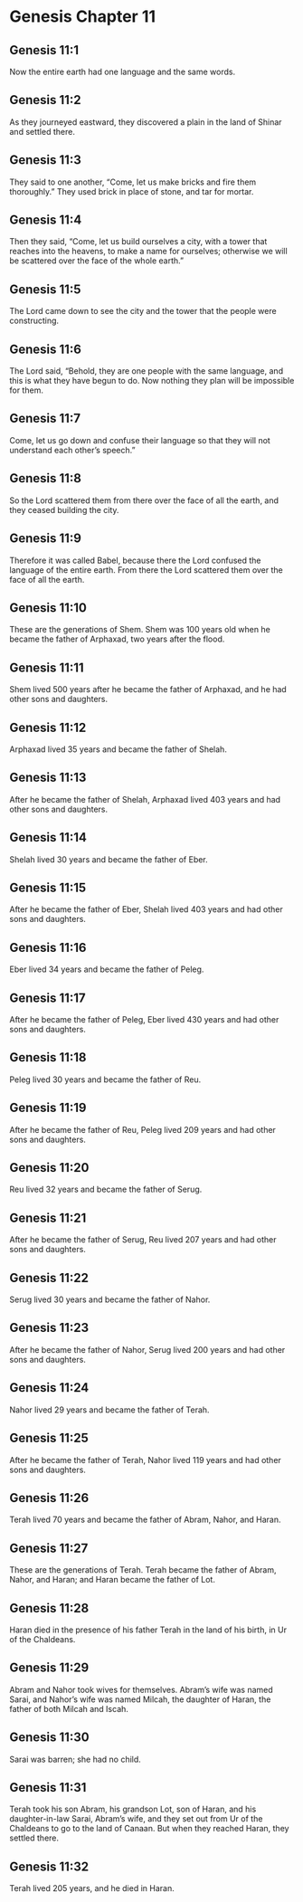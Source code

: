 # Genesis Chapter 11

## Genesis 11:1
Now the entire earth had one language and the same words.

## Genesis 11:2
As they journeyed eastward, they discovered a plain in the land of Shinar and settled there.

## Genesis 11:3
They said to one another, “Come, let us make bricks and fire them thoroughly.” They used brick in place of stone, and tar for mortar.

## Genesis 11:4
Then they said, “Come, let us build ourselves a city, with a tower that reaches into the heavens, to make a name for ourselves; otherwise we will be scattered over the face of the whole earth.”

## Genesis 11:5
The Lord came down to see the city and the tower that the people were constructing.

## Genesis 11:6
The Lord said, “Behold, they are one people with the same language, and this is what they have begun to do. Now nothing they plan will be impossible for them.

## Genesis 11:7
Come, let us go down and confuse their language so that they will not understand each other’s speech.”

## Genesis 11:8
So the Lord scattered them from there over the face of all the earth, and they ceased building the city.

## Genesis 11:9
Therefore it was called Babel, because there the Lord confused the language of the entire earth. From there the Lord scattered them over the face of all the earth.

## Genesis 11:10
These are the generations of Shem. Shem was 100 years old when he became the father of Arphaxad, two years after the flood.

## Genesis 11:11
Shem lived 500 years after he became the father of Arphaxad, and he had other sons and daughters.

## Genesis 11:12
Arphaxad lived 35 years and became the father of Shelah.

## Genesis 11:13
After he became the father of Shelah, Arphaxad lived 403 years and had other sons and daughters.

## Genesis 11:14
Shelah lived 30 years and became the father of Eber.

## Genesis 11:15
After he became the father of Eber, Shelah lived 403 years and had other sons and daughters.

## Genesis 11:16
Eber lived 34 years and became the father of Peleg.

## Genesis 11:17
After he became the father of Peleg, Eber lived 430 years and had other sons and daughters.

## Genesis 11:18
Peleg lived 30 years and became the father of Reu.

## Genesis 11:19
After he became the father of Reu, Peleg lived 209 years and had other sons and daughters.

## Genesis 11:20
Reu lived 32 years and became the father of Serug.

## Genesis 11:21
After he became the father of Serug, Reu lived 207 years and had other sons and daughters.

## Genesis 11:22
Serug lived 30 years and became the father of Nahor.

## Genesis 11:23
After he became the father of Nahor, Serug lived 200 years and had other sons and daughters.

## Genesis 11:24
Nahor lived 29 years and became the father of Terah.

## Genesis 11:25
After he became the father of Terah, Nahor lived 119 years and had other sons and daughters.

## Genesis 11:26
Terah lived 70 years and became the father of Abram, Nahor, and Haran.

## Genesis 11:27
These are the generations of Terah. Terah became the father of Abram, Nahor, and Haran; and Haran became the father of Lot.

## Genesis 11:28
Haran died in the presence of his father Terah in the land of his birth, in Ur of the Chaldeans.

## Genesis 11:29
Abram and Nahor took wives for themselves. Abram’s wife was named Sarai, and Nahor’s wife was named Milcah, the daughter of Haran, the father of both Milcah and Iscah.

## Genesis 11:30
Sarai was barren; she had no child.

## Genesis 11:31
Terah took his son Abram, his grandson Lot, son of Haran, and his daughter-in-law Sarai, Abram’s wife, and they set out from Ur of the Chaldeans to go to the land of Canaan. But when they reached Haran, they settled there.

## Genesis 11:32
Terah lived 205 years, and he died in Haran.
